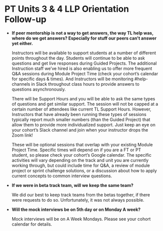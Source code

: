 # PT Units 3 & 4 LLP Orientation Follow-up

- **If peer mentorship is not a way to get answers, the way TL help was, where do we get answers? Especially for stuff our peers can't answer yet either.**
    
    Instructors will be available to support students at a number of different points throughout the day. Students will continue to be able to ask questions and get live responses during Guided Projects. The additional Instruction staff we’ve hired is also enabling us to offer more frequent Q&A sessions during Module Project Time (check your cohort’s calendar for specific days & times). And Instructors will be monitoring #help-channels in Slack throughout class hours to provide answers to questions asynchronously.
    
    There will be Support Hours and you will be able to ask the same types of questions and get similar support. The session will not be capped at a certain number of attendees like current TL Support Hours. However, Instructors that have already been running these types of sessions typically report much smaller numbers (than the Guided Project) that allow them to provide more individualized support. Just keep an eye on your cohort’s Slack channel and join when your instructor drops the Zoom link!
    
    These will be optional sessions that overlap with your existing Module Project Time. Specific times will depend on if you are a FT or PT student, so please check your cohort’s Google calendar. The specific activities will vary depending on the track and unit you are currently working through, but could include time for Q&A, a review of module project or sprint challenge solutions, or a discussion about how to apply current concepts to common interview questions.
    
- **If we were in beta track team, will we keep the same team?**
    
    We did our best to keep track teams from the betas together, if there were requests to do so. Unfortunately, it was not always possible. 
    
- **Will the mock interviews be on 5th day or on Monday A week?**
    
    Mock interviews will be on A Week Mondays. Please see your cohort calendar for details.